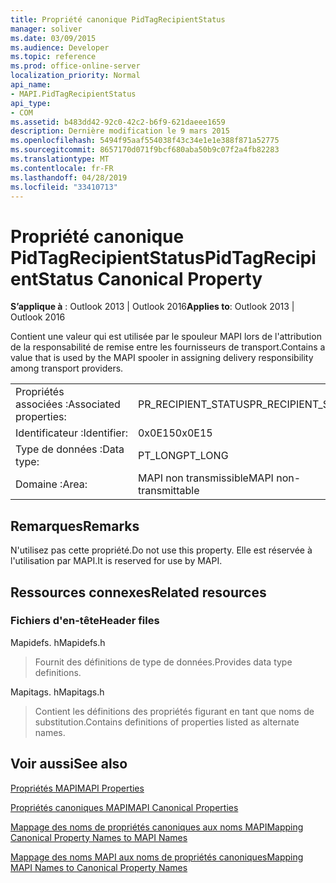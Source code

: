 ```yaml
---
title: Propriété canonique PidTagRecipientStatus
manager: soliver
ms.date: 03/09/2015
ms.audience: Developer
ms.topic: reference
ms.prod: office-online-server
localization_priority: Normal
api_name:
- MAPI.PidTagRecipientStatus
api_type:
- COM
ms.assetid: b483dd42-92c0-42c2-b6f9-621daeee1659
description: Dernière modification le 9 mars 2015
ms.openlocfilehash: 5494f95aaf554038f43c34e1e1e388f871a52775
ms.sourcegitcommit: 8657170d071f9bcf680aba50b9c07f2a4fb82283
ms.translationtype: MT
ms.contentlocale: fr-FR
ms.lasthandoff: 04/28/2019
ms.locfileid: "33410713"
---
```

# <a name="pidtagrecipientstatus-canonical-property"></a><span data-ttu-id="ea62d-103">Propriété canonique PidTagRecipientStatus</span><span class="sxs-lookup"><span data-stu-id="ea62d-103">PidTagRecipientStatus Canonical Property</span></span>

  
  
<span data-ttu-id="ea62d-104">**S’applique à** : Outlook 2013 | Outlook 2016</span><span class="sxs-lookup"><span data-stu-id="ea62d-104">**Applies to**: Outlook 2013 | Outlook 2016</span></span> 
  
<span data-ttu-id="ea62d-105">Contient une valeur qui est utilisée par le spouleur MAPI lors de l'attribution de la responsabilité de remise entre les fournisseurs de transport.</span><span class="sxs-lookup"><span data-stu-id="ea62d-105">Contains a value that is used by the MAPI spooler in assigning delivery responsibility among transport providers.</span></span>
  
|||
|:-----|:-----|
|<span data-ttu-id="ea62d-106">Propriétés associées :</span><span class="sxs-lookup"><span data-stu-id="ea62d-106">Associated properties:</span></span>  <br/> |<span data-ttu-id="ea62d-107">PR_RECIPIENT_STATUS</span><span class="sxs-lookup"><span data-stu-id="ea62d-107">PR_RECIPIENT_STATUS</span></span>  <br/> |
|<span data-ttu-id="ea62d-108">Identificateur :</span><span class="sxs-lookup"><span data-stu-id="ea62d-108">Identifier:</span></span>  <br/> |<span data-ttu-id="ea62d-109">0x0E15</span><span class="sxs-lookup"><span data-stu-id="ea62d-109">0x0E15</span></span>  <br/> |
|<span data-ttu-id="ea62d-110">Type de données :</span><span class="sxs-lookup"><span data-stu-id="ea62d-110">Data type:</span></span>  <br/> |<span data-ttu-id="ea62d-111">PT_LONG</span><span class="sxs-lookup"><span data-stu-id="ea62d-111">PT_LONG</span></span>  <br/> |
|<span data-ttu-id="ea62d-112">Domaine :</span><span class="sxs-lookup"><span data-stu-id="ea62d-112">Area:</span></span>  <br/> |<span data-ttu-id="ea62d-113">MAPI non transmissible</span><span class="sxs-lookup"><span data-stu-id="ea62d-113">MAPI non-transmittable</span></span>  <br/> |
   
## <a name="remarks"></a><span data-ttu-id="ea62d-114">Remarques</span><span class="sxs-lookup"><span data-stu-id="ea62d-114">Remarks</span></span>

<span data-ttu-id="ea62d-115">N'utilisez pas cette propriété.</span><span class="sxs-lookup"><span data-stu-id="ea62d-115">Do not use this property.</span></span> <span data-ttu-id="ea62d-116">Elle est réservée à l'utilisation par MAPI.</span><span class="sxs-lookup"><span data-stu-id="ea62d-116">It is reserved for use by MAPI.</span></span>
  
## <a name="related-resources"></a><span data-ttu-id="ea62d-117">Ressources connexes</span><span class="sxs-lookup"><span data-stu-id="ea62d-117">Related resources</span></span>

### <a name="header-files"></a><span data-ttu-id="ea62d-118">Fichiers d'en-tête</span><span class="sxs-lookup"><span data-stu-id="ea62d-118">Header files</span></span>

<span data-ttu-id="ea62d-119">Mapidefs. h</span><span class="sxs-lookup"><span data-stu-id="ea62d-119">Mapidefs.h</span></span>
  
> <span data-ttu-id="ea62d-120">Fournit des définitions de type de données.</span><span class="sxs-lookup"><span data-stu-id="ea62d-120">Provides data type definitions.</span></span>
    
<span data-ttu-id="ea62d-121">Mapitags. h</span><span class="sxs-lookup"><span data-stu-id="ea62d-121">Mapitags.h</span></span>
  
> <span data-ttu-id="ea62d-122">Contient les définitions des propriétés figurant en tant que noms de substitution.</span><span class="sxs-lookup"><span data-stu-id="ea62d-122">Contains definitions of properties listed as alternate names.</span></span>
    
## <a name="see-also"></a><span data-ttu-id="ea62d-123">Voir aussi</span><span class="sxs-lookup"><span data-stu-id="ea62d-123">See also</span></span>



[<span data-ttu-id="ea62d-124">Propriétés MAPI</span><span class="sxs-lookup"><span data-stu-id="ea62d-124">MAPI Properties</span></span>](mapi-properties.md)
  
[<span data-ttu-id="ea62d-125">Propriétés canoniques MAPI</span><span class="sxs-lookup"><span data-stu-id="ea62d-125">MAPI Canonical Properties</span></span>](mapi-canonical-properties.md)
  
[<span data-ttu-id="ea62d-126">Mappage des noms de propriétés canoniques aux noms MAPI</span><span class="sxs-lookup"><span data-stu-id="ea62d-126">Mapping Canonical Property Names to MAPI Names</span></span>](mapping-canonical-property-names-to-mapi-names.md)
  
[<span data-ttu-id="ea62d-127">Mappage des noms MAPI aux noms de propriétés canoniques</span><span class="sxs-lookup"><span data-stu-id="ea62d-127">Mapping MAPI Names to Canonical Property Names</span></span>](mapping-mapi-names-to-canonical-property-names.md)

